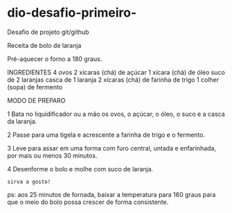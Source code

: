 # dio-desafio-primeiro-
Desafio de projeto git/github

Receita de bolo de laranja 

Pré-aquecer o forno a 180 graus.

INGREDIENTES
4 ovos
2 xícaras (chá) de açúcar
1 xícara (chá) de óleo
suco de 2 laranjas
casca de 1 laranja
2 xícaras (chá) de farinha de trigo
1 colher (sopa) de fermento

MODO DE PREPARO

1 Bata no liquidificador ou a mão os ovos, o açúcar, o óleo, o suco e a casca da laranja.

2 Passe para uma tigela e acrescente a farinha de trigo e o fermento.

3 Leve para assar em uma forma com furo central, untada e enfarinhada, por mais ou menos 30 minutos.

4 Desenforme o bolo e molhe com suco de laranja.

    sirva a gosto!


ps: aos 25 minutos de fornada, baixar a temperatura para 160 graus para que o meio do bolo possa crescer de forma consistente. 